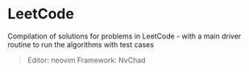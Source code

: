 # LeetCode
Compilation of solutions for problems in LeetCode - with a main driver routine to run the algorithms with test cases

> Editor: neovim 
> Framework: NvChad
